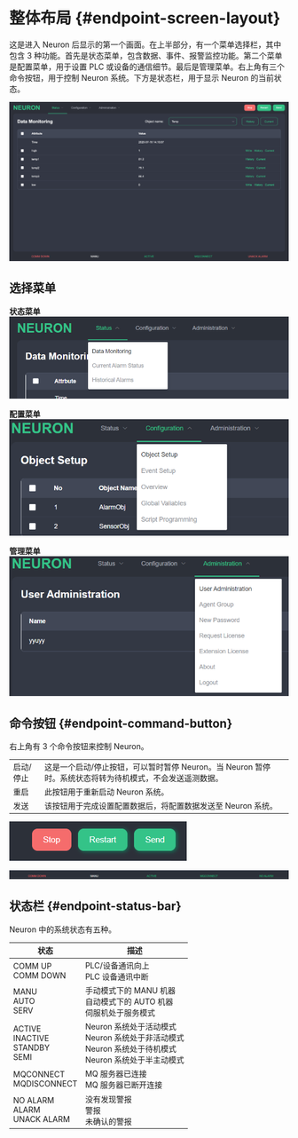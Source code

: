 # 整体布局 {#endpoint-screen-layout}

这是进入 Neuron 后显示的第一个画面。在上半部分，有一个菜单选择栏，其中包含 3 种功能。首先是状态菜单，包含数据、事件、报警监控功能。第二个菜单是配置菜单，用于设置 PLC 或设备的通信细节。最后是管理菜单。右上角有三个命令按钮，用于控制 Neuron 系统。下方是状态栏，用于显示 Neuron 的当前状态。

![](./assets/screenlayout.png)

## 选择菜单

**状态菜单**
![](./assets/statusmenu.png)

**配置菜单**
![](./assets/configurationmenu.png)

**管理菜单**
![](./assets/administrationmenu.png)

## 命令按钮 {#endpoint-command-button}

右上角有 3 个命令按钮来控制 Neuron。

<table>
  <tr>
    <td>启动/停止</td>
    <td>这是一个启动/停止按钮，可以暂时暂停 Neuron。当 Neuron 暂停时。系统状态将转为待机模式，不会发送遥测数据。</td>
  </tr>
  <tr>
    <td>重启</td>
    <td>此按钮用于重新启动 Neuron 系统。</td>
  </tr>
  <tr>
    <td>发送</td>
    <td>该按钮用于完成设置配置数据后，将配置数据发送至 Neuron 系统。</td>
  </tr>
</table>

![](./assets/commandbutton.png)

![](./assets/commdown.png)

## 状态栏 {#endpoint-status-bar}

Neuron 中的系统状态有五种。

| 状态                                  | 描述                                                                                                         |
| ------------------------------------- | ------------------------------------------------------------------------------------------------------------ |
| COMM UP<br>COMM DOWN                  | PLC/设备通讯向上<br> PLC 设备通讯中断                                                                        |
| MANU<br>AUTO<br>SERV                  | 手动模式下的 MANU 机器<br>自动模式下的 AUTO 机器<br>伺服机处于服务模式                                       |
| ACTIVE<br>INACTIVE<br>STANDBY<br>SEMI | Neuron 系统处于活动模式<br>Neuron 系统处于非活动模式<br>Neuron 系统处于待机模式<br>Neuron 系统处于半主动模式 |
| MQCONNECT<br>MQDISCONNECT             | MQ 服务器已连接<br>MQ 服务器已断开连接                                                                       |
| NO ALARM<br>ALARM<br>UNACK ALARM      | 没有发现警报<br>警报<br> 未确认的警报                                                                        |
